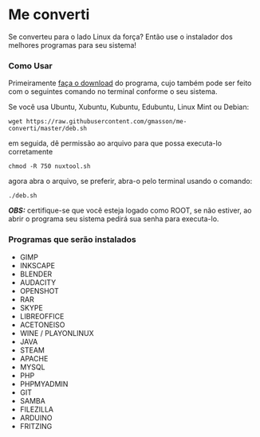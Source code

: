 # Me converti
Se converteu para o lado Linux da força? 
Então use o instalador dos melhores programas para seu sistema!

### Como Usar
Primeiramente [faça o download](https://github.com/gmasson/me-converti/zipball/master) do programa, cujo também pode ser feito com o seguintes comando no terminal conforme o seu sistema.

Se você usa Ubuntu, Xubuntu, Kubuntu, Edubuntu, Linux Mint ou Debian:

    wget https://raw.githubusercontent.com/gmasson/me-converti/master/deb.sh

em seguida, dê permissão ao arquivo para que possa executa-lo corretamente

    chmod -R 750 nuxtool.sh

agora abra o arquivo, se preferir, abra-o pelo terminal usando o comando:

    ./deb.sh

***OBS:*** certifique-se que você esteja logado como ROOT, se não estiver, ao abrir o programa seu sistema pedirá sua senha para executa-lo.


### Programas que serão instalados

* GIMP
* INKSCAPE
* BLENDER
* AUDACITY
* OPENSHOT
* RAR
* SKYPE
* LIBREOFFICE
* ACETONEISO
* WINE / PLAYONLINUX
* JAVA
* STEAM
* APACHE
* MYSQL
* PHP
* PHPMYADMIN
* GIT
* SAMBA
* FILEZILLA
* ARDUINO
* FRITZING
